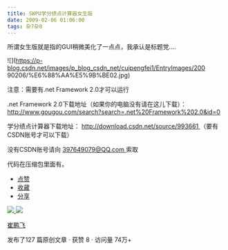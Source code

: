 ```yaml
---
title: SWPU学分绩点计算器女生版
date: 2009-02-06 01:06:00
tags: 杂7杂8
---
```

所谓女生版就是指的GUI稍微美化了一点点，我承认是标题党....

![](https://p-blog.csdn.net/images/p_blog_csdn_net/cuipengfei1/EntryImages/200
90206/%E6%88%AA%E5%9B%BE02.jpg)

注意：需要有.net Framework 2.0才可以运行

.net Framework 2.0下载地址（如果你的电脑没有请在这儿下载）： [
http://www.gougou.com/search?search=.net%20Framework%202.0&id=0
](http://www.gougou.com/search?search=.net%20Framework%202.0&id=0)

学分绩点计算器下载地址： [ http://download.csdn.net/source/993661
](http://download.csdn.net/source/993661) （要有CSDN账号才可以下载）

没有CSDN账号请向 [ 397649079@QQ.com ](mailto:397649079@QQ.com) 索取

代码在压缩包里面有。

  * [ 点赞  ](javascript:;)
  * [ 收藏  ](javascript:;)
  * [ 分享 ](javascript:;)

[ ![](https://profile.csdnimg.cn/5/2/5/3_cuipengfei1)
![](https://g.csdnimg.cn/static/user-reg-year/1x/11.png)
](https://blog.csdn.net/cuipengfei1)

[ 崔鹏飞 ](https://blog.csdn.net/cuipengfei1)

发布了127 篇原创文章  ·  获赞 8  ·  访问量 74万+

